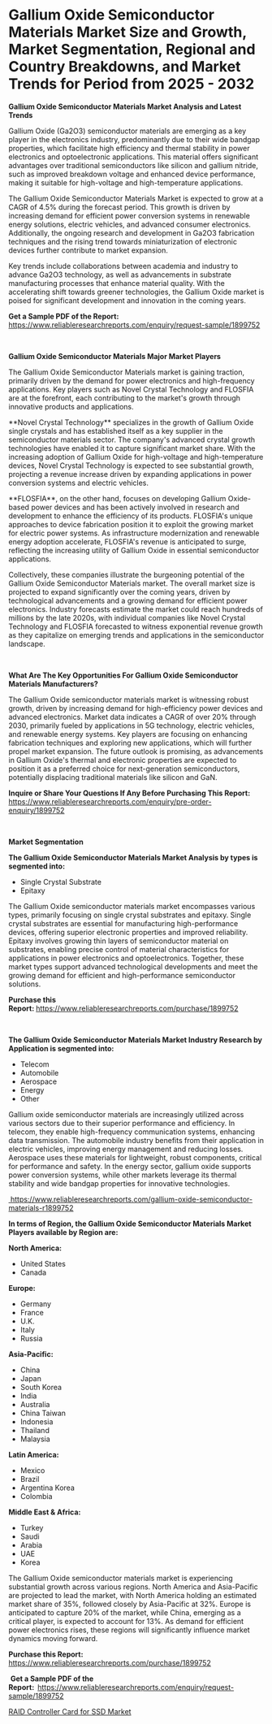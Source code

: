 <p><h1>Gallium Oxide Semiconductor Materials Market Size and Growth, Market Segmentation, Regional and Country Breakdowns, and Market Trends for Period from 2025 -  2032</h1></p><p><strong>Gallium Oxide Semiconductor Materials Market Analysis and Latest Trends</strong></p>
<p><p>Gallium Oxide (Ga2O3) semiconductor materials are emerging as a key player in the electronics industry, predominantly due to their wide bandgap properties, which facilitate high efficiency and thermal stability in power electronics and optoelectronic applications. This material offers significant advantages over traditional semiconductors like silicon and gallium nitride, such as improved breakdown voltage and enhanced device performance, making it suitable for high-voltage and high-temperature applications.</p><p>The Gallium Oxide Semiconductor Materials Market is expected to grow at a CAGR of 4.5% during the forecast period. This growth is driven by increasing demand for efficient power conversion systems in renewable energy solutions, electric vehicles, and advanced consumer electronics. Additionally, the ongoing research and development in Ga2O3 fabrication techniques and the rising trend towards miniaturization of electronic devices further contribute to market expansion. </p><p>Key trends include collaborations between academia and industry to advance Ga2O3 technology, as well as advancements in substrate manufacturing processes that enhance material quality. With the accelerating shift towards greener technologies, the Gallium Oxide market is poised for significant development and innovation in the coming years.</p></p>
<p><strong>Get a Sample PDF of the Report:&nbsp;</strong> <a href="https://www.reliableresearchreports.com/enquiry/request-sample/1899752?utm_campaign=2333&utm_medium=2&utm_source=Github&utm_content=ia&utm_term=13022025&utm_id=gallium-oxide-semiconductor-materials">https://www.reliableresearchreports.com/enquiry/request-sample/1899752</a></p>
<p>&nbsp;</p>
<p><strong>Gallium Oxide Semiconductor Materials Major Market Players</strong></p>
<p><p>The Gallium Oxide Semiconductor Materials market is gaining traction, primarily driven by the demand for power electronics and high-frequency applications. Key players such as Novel Crystal Technology and FLOSFIA are at the forefront, each contributing to the market's growth through innovative products and applications.</p><p>**Novel Crystal Technology** specializes in the growth of Gallium Oxide single crystals and has established itself as a key supplier in the semiconductor materials sector. The company's advanced crystal growth technologies have enabled it to capture significant market share. With the increasing adoption of Gallium Oxide for high-voltage and high-temperature devices, Novel Crystal Technology is expected to see substantial growth, projecting a revenue increase driven by expanding applications in power conversion systems and electric vehicles.</p><p>**FLOSFIA**, on the other hand, focuses on developing Gallium Oxide-based power devices and has been actively involved in research and development to enhance the efficiency of its products. FLOSFIA's unique approaches to device fabrication position it to exploit the growing market for electric power systems. As infrastructure modernization and renewable energy adoption accelerate, FLOSFIA's revenue is anticipated to surge, reflecting the increasing utility of Gallium Oxide in essential semiconductor applications.</p><p>Collectively, these companies illustrate the burgeoning potential of the Gallium Oxide Semiconductor Materials market. The overall market size is projected to expand significantly over the coming years, driven by technological advancements and a growing demand for efficient power electronics. Industry forecasts estimate the market could reach hundreds of millions by the late 2020s, with individual companies like Novel Crystal Technology and FLOSFIA forecasted to witness exponential revenue growth as they capitalize on emerging trends and applications in the semiconductor landscape.</p></p>
<p>&nbsp;</p>
<p><strong>What Are The Key Opportunities For Gallium Oxide Semiconductor Materials Manufacturers?</strong></p>
<p><p>The Gallium Oxide semiconductor materials market is witnessing robust growth, driven by increasing demand for high-efficiency power devices and advanced electronics. Market data indicates a CAGR of over 20% through 2030, primarily fueled by applications in 5G technology, electric vehicles, and renewable energy systems. Key players are focusing on enhancing fabrication techniques and exploring new applications, which will further propel market expansion. The future outlook is promising, as advancements in Gallium Oxide's thermal and electronic properties are expected to position it as a preferred choice for next-generation semiconductors, potentially displacing traditional materials like silicon and GaN.</p></p>
<p><strong>Inquire or Share Your Questions If Any Before Purchasing This Report:</strong> <a href="https://www.reliableresearchreports.com/enquiry/pre-order-enquiry/1899752?utm_campaign=2333&utm_medium=2&utm_source=Github&utm_content=ia&utm_term=13022025&utm_id=gallium-oxide-semiconductor-materials">https://www.reliableresearchreports.com/enquiry/pre-order-enquiry/1899752</a></p>
<p>&nbsp;</p>
<p><strong>Market Segmentation</strong></p>
<p><strong>The Gallium Oxide Semiconductor Materials Market Analysis by types is segmented into:</strong></p>
<p><ul><li>Single Crystal Substrate</li><li>Epitaxy</li></ul></p>
<p><p>The Gallium Oxide semiconductor materials market encompasses various types, primarily focusing on single crystal substrates and epitaxy. Single crystal substrates are essential for manufacturing high-performance devices, offering superior electronic properties and improved reliability. Epitaxy involves growing thin layers of semiconductor material on substrates, enabling precise control of material characteristics for applications in power electronics and optoelectronics. Together, these market types support advanced technological developments and meet the growing demand for efficient and high-performance semiconductor solutions.</p></p>
<p><strong>Purchase this Report:&nbsp;</strong><a href="https://www.reliableresearchreports.com/purchase/1899752?utm_campaign=2333&utm_medium=2&utm_source=Github&utm_content=ia&utm_term=13022025&utm_id=gallium-oxide-semiconductor-materials">https://www.reliableresearchreports.com/purchase/1899752</a></p>
<p>&nbsp;</p>
<p><strong>The Gallium Oxide Semiconductor Materials Market Industry Research by Application is segmented into:</strong></p>
<p><ul><li>Telecom</li><li>Automobile</li><li>Aerospace</li><li>Energy</li><li>Other</li></ul></p>
<p><p>Gallium oxide semiconductor materials are increasingly utilized across various sectors due to their superior performance and efficiency. In telecom, they enable high-frequency communication systems, enhancing data transmission. The automobile industry benefits from their application in electric vehicles, improving energy management and reducing losses. Aerospace uses these materials for lightweight, robust components, critical for performance and safety. In the energy sector, gallium oxide supports power conversion systems, while other markets leverage its thermal stability and wide bandgap properties for innovative technologies.</p></p>
<p><a href="https://www.reliableresearchreports.com/gallium-oxide-semiconductor-materials-r1899752?utm_campaign=2333&utm_medium=2&utm_source=Github&utm_content=ia&utm_term=13022025&utm_id=gallium-oxide-semiconductor-materials">&nbsp;https://www.reliableresearchreports.com/gallium-oxide-semiconductor-materials-r1899752</a></p>
<p><strong>In terms of Region, the Gallium Oxide Semiconductor Materials Market Players available by Region are:</strong></p>
<p>
    <p> <strong> North America: </strong>
        <ul>
            <li>United States</li>
            <li>Canada</li>
        </ul>
        </p> 
    <p> <strong> Europe: </strong>
        <ul>
            <li>Germany</li>
            <li>France</li>
            <li>U.K.</li>
            <li>Italy</li>
            <li>Russia</li>
        </ul>
        </p> 
    <p> <strong> Asia-Pacific: </strong>
        <ul>
            <li>China</li>
            <li>Japan</li>
            <li>South Korea</li>
            <li>India</li>
            <li>Australia</li>
            <li>China Taiwan</li>
            <li>Indonesia</li>
            <li>Thailand</li>
            <li>Malaysia</li>
        </ul>
        </p> 
    <p> <strong> Latin America: </strong>
        <ul>
            <li>Mexico</li>
            <li>Brazil</li>
            <li>Argentina Korea</li>
            <li>Colombia</li>
        </ul>
        </p> 
    <p> <strong> Middle East & Africa: </strong>
        <ul>
            <li>Turkey</li>
            <li>Saudi</li>
            <li>Arabia</li>
            <li>UAE</li>
            <li>Korea</li>
        </ul>
    </p>
    </p>
<p><p>The Gallium Oxide semiconductor materials market is experiencing substantial growth across various regions. North America and Asia-Pacific are projected to lead the market, with North America holding an estimated market share of 35%, followed closely by Asia-Pacific at 32%. Europe is anticipated to capture 20% of the market, while China, emerging as a critical player, is expected to account for 13%. As demand for efficient power electronics rises, these regions will significantly influence market dynamics moving forward.</p></p>
<p><strong>Purchase this Report: </strong><a href="https://www.reliableresearchreports.com/purchase/1899752?utm_campaign=2333&utm_medium=2&utm_source=Github&utm_content=ia&utm_term=13022025&utm_id=gallium-oxide-semiconductor-materials">https://www.reliableresearchreports.com/purchase/1899752</a></p>
<p>&nbsp;<strong>Get a Sample PDF of the Report:&nbsp;&nbsp;</strong><a href="https://www.reliableresearchreports.com/enquiry/request-sample/1899752?utm_campaign=2333&utm_medium=2&utm_source=Github&utm_content=ia&utm_term=13022025&utm_id=gallium-oxide-semiconductor-materials">https://www.reliableresearchreports.com/enquiry/request-sample/1899752</a></p>
<p><strong></strong></p>
<p><p><a href="https://github.com/yankimber90yankim/Market-Research-Report-List-1/blob/main/raid-controller-card-for-ssd-market.md?utm_campaign=2333&utm_medium=2&utm_source=Github&utm_content=ia&utm_term=13022025&utm_id=gallium-oxide-semiconductor-materials">RAID Controller Card for SSD Market</a></p></p>